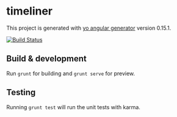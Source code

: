 # timeliner

This project is generated with [yo angular generator](https://github.com/yeoman/generator-angular)
version 0.15.1.

[![Build Status](https://travis-ci.org/learning-layers/timeliner-client.svg?branch=master)](https://travis-ci.org/learning-layers/timeliner-client)

## Build & development

Run `grunt` for building and `grunt serve` for preview.

## Testing

Running `grunt test` will run the unit tests with karma.
